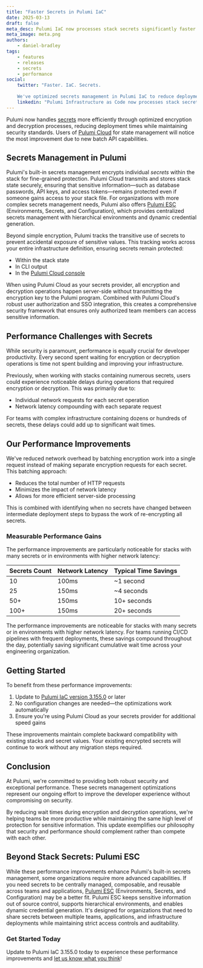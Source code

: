 ```yaml
---
title: "Faster Secrets in Pulumi IaC"
date: 2025-03-13
draft: false
meta_desc: Pulumi IaC now processes stack secrets significantly faster improving deployment times without compromising security.
meta_image: meta.png
authors:
    - daniel-bradley
tags:
    - features
    - releases
    - secrets
    - performance
social:
    twitter: "Faster. IaC. Secrets.
    
    We've optimized secrets management in Pulumi IaC to reduce deployment times while maintaining security. Stacks with many secrets can save up to 10 seconds per operation. Update to version 3.155.0 to experience these performance improvements."
    linkedin: "Pulumi Infrastructure as Code now processes stack secrets more efficiently, reducing deployment times while maintaining robust security. Our latest update optimizes encryption and decryption operations through intelligent batching and smart change detection, eliminating unnecessary processing during updates. For stacks with many secrets, these improvements can save up to 10 seconds per operation, which adds up to significant time savings across your deployment pipeline. Update to version 3.155.0 today to experience these performance improvements without any configuration changes required."
---
```


Pulumi now handles [secrets](https://www.pulumi.com/docs/concepts/secrets/) more efficiently through optimized encryption and decryption processes, reducing deployment times while maintaining security standards. Users of [Pulumi Cloud](https://www.app.pulumi.com) for state management will notice the most improvement due to new batch API capabilities.

<!--more-->

## Secrets Management in Pulumi

Pulumi's built-in secrets management encrypts individual _secrets_ within the stack for fine-grained protection. Pulumi Cloud transmits and stores stack state securely, ensuring that sensitive information—such as database passwords, API keys, and access tokens—remains protected even if someone gains access to your stack file. For organizations with more complex secrets management needs, Pulumi also offers [Pulumi ESC](/product/esc/) (Environments, Secrets, and Configuration), which provides centralized secrets management with hierarchical environments and dynamic credential generation.

Beyond simple encryption, Pulumi tracks the transitive use of secrets to prevent accidental exposure of sensitive values. This tracking works across your entire infrastructure definition, ensuring secrets remain protected:

- Within the stack state
- In CLI output
- In the [Pulumi Cloud console](https://app.pulumi.com/)

When using Pulumi Cloud as your secrets provider, all encryption and decryption operations happen server-side without transmitting the encryption key to the Pulumi program. Combined with Pulumi Cloud's robust user authorization and SSO integration, this creates a comprehensive security framework that ensures only authorized team members can access sensitive information.

## Performance Challenges with Secrets

While security is paramount, performance is equally crucial for developer productivity. Every second spent waiting for encryption or decryption operations is time not spent building and improving your infrastructure.

Previously, when working with stacks containing numerous secrets, users could experience noticeable delays during operations that required encryption or decryption. This was primarily due to:

- Individual network requests for each secret operation
- Network latency compounding with each separate request

For teams with complex infrastructure containing dozens or hundreds of secrets, these delays could add up to significant wait times.

## Our Performance Improvements

We've reduced network overhead by batching encryption work into a single request instead of making separate encryption requests for each secret. This batching approach:

- Reduces the total number of HTTP requests
- Minimizes the impact of network latency
- Allows for more efficient server-side processing

This is combined with identifying when no secrets have changed between intermediate deployment steps to bypass the work of re-encrypting all secrets.

### Measurable Performance Gains

The performance improvements are particularly noticeable for stacks with many secrets or in environments with higher network latency:

| Secrets Count | Network Latency | Typical Time Savings |
|---------------|-----------------|----------------------|
| 10            | 100ms           | ~1 second            |
| 25            | 150ms           | ~4 seconds           |
| 50+           | 150ms           | 10+ seconds          |
| 100+          | 150ms           | 20+ seconds          |

The performance improvements are noticeable for stacks with many secrets or in environments with higher network latency. For teams running CI/CD pipelines with frequent deployments, these savings compound throughout the day, potentially saving significant cumulative wait time across your engineering organization.

## Getting Started

To benefit from these performance improvements:

1. Update to [Pulumi IaC version 3.155.0](https://www.pulumi.com/docs/install/) or later
2. No configuration changes are needed—the optimizations work automatically
3. Ensure you're using Pulumi Cloud as your secrets provider for additional speed gains

These improvements maintain complete backward compatibility with existing stacks and secret values. Your existing encrypted secrets will continue to work without any migration steps required.

## Conclusion

At Pulumi, we're committed to providing both robust security and exceptional performance. These secrets management optimizations represent our ongoing effort to improve the developer experience without compromising on security.

By reducing wait times during encryption and decryption operations, we're helping teams be more productive while maintaining the same high level of protection for sensitive information. This update exemplifies our philosophy that security and performance should complement rather than compete with each other.

## Beyond Stack Secrets: Pulumi ESC

While these performance improvements enhance Pulumi's built-in secrets management, some organizations require more advanced capabilities. If you need secrets to be centrally managed, composable, and reusable across teams and applications, [Pulumi ESC](/product/esc/) (Environments, Secrets, and Configuration) may be a better fit. Pulumi ESC keeps sensitive information out of source control, supports hierarchical environments, and enables dynamic credential generation. It's designed for organizations that need to share secrets between multiple teams, applications, and infrastructure deployments while maintaining strict access controls and auditability.

### Get Started Today

Update to Pulumi IaC 3.155.0 today to experience these performance improvements and [let us know what you think](https://github.com/pulumi/pulumi/issues/new)!
